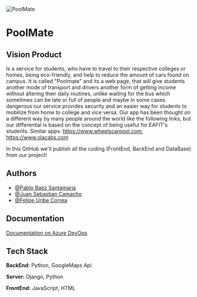![PoolMate](https://i.ibb.co/VS5KS0v/logo-color.png)

# PoolMate

## Vision Product
Is a service for students, who have to travel to their respective colleges or homes, being eco-friendly,  and help to reduce the amount of cars found on campus. It is called "Poolmate" and its a web page, that will give students another mode of transport and drivers another form of getting income without altering their daily routines, unlike waiting for the bus which sometimes can be late or full of people and maybe in some cases dangerous our service provides security and an easier way for students to mobilize from home to college and vice versa. Our app has been thought on a different way by many people around the world like the following links, but our differential is based on the concept of being useful for EAFIT's students. Similar apps: https://www.wheelscarpool.com, https://www.olacabs.com



In this GitHub we'll publish all the coding (FrontEnd, BackEnd and DataBase) from our project!


## Authors

- [@Pablo Baez Santamaria](https://github.com/PabloBaezS)
- [@Juan Sebastian Camacho](https://github.com/juansecamacho)
- [@Felipe Uribe Correa](https://github.com/Uribef884)



## Documentation

[Documentation on Azure DevOps](https://dev.azure.com/POOLMATE/Poolmate)


## Tech Stack

**BackEnd:** Python, GoogleMaps Api

**Server:** Django, Python

**FrontEnd:** JavaScript, HTML
